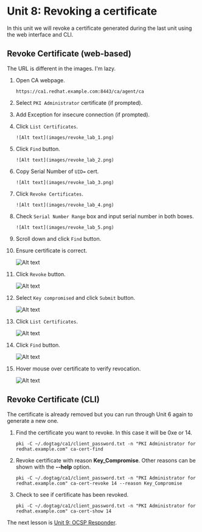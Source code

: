 # Unit 8: Revoking a certificate

In this unit we will revoke a certificate generated during the last unit using the web interface and CLI.

## Revoke Certificate (web-based)

The URL is different in the images. I'm lazy.

1. Open CA webpage.

    `https://ca1.redhat.example.com:8443/ca/agent/ca`

2. Select `PKI Administrator` certificate (if prompted).

3. Add Exception for insecure connection (if prompted).

4. Click `List Certificates`.

       ![Alt text](images/revoke_lab_1.png)

5. Click `Find` button.
   
       ![Alt text](images/revoke_lab_2.png)

6. Copy Serial Number of `UID=` cert.

       ![Alt text](images/revoke_lab_3.png)
    
7. Click `Revoke Certificates`.

       ![Alt text](images/revoke_lab_4.png)

8. Check `Serial Number Range` box and input serial number in both boxes.

       ![Alt text](images/revoke_lab_5.png)

9. Scroll down and click `Find` button.

10. Ensure certificate is correct.

       ![Alt text](images/revoke_lab_6.png)

11. Click `Revoke` button.

       ![Alt text](images/revoke_lab_7.png)

12. Select `Key compromised` and click `Submit` button.

       ![Alt text](images/revoke_lab_8.png)

13. Click `List Certificates`.

       ![Alt text](images/revoke_lab_9.png)

14. Click `Find` button.

       ![Alt text](images/revoke_lab_10.png)

15. Hover mouse over certificate to verify revocation.

       ![Alt text](images/revoke_lab_11.png)

## Revoke Certificate (CLI)

The certificate is already removed but you can run through Unit 6 again to generate a new one.

1. Find the certificate you want to revoke. In this case it will be 0xe or 14.

    `pki -C ~/.dogtag/ca1/client_password.txt -n "PKI Administrator for redhat.example.com" ca-cert-find`

2. Revoke certificate with reason **Key_Compromise**. Other reasons can be shown with the **--help** option.

    `pki -C ~/.dogtag/ca1/client_password.txt -n "PKI Administrator for redhat.example.com" ca-cert-revoke 14 --reason Key_Compromise`

3. Check to see if certificate has been revoked.

    `pki -C ~/.dogtag/ca1/client_password.txt -n "PKI Administrator for redhat.example.com" ca-cert-show 14`

The next lesson is [Unit 9: OCSP Responder](https://gitlab.consulting.redhat.com/pki/pki-workshop/blob/master/unit_lessons/unit_9.md).
